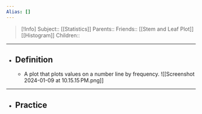 ```yaml
---
Alias: []
---
```

> [!Info]
> Subject:: [[Statistics]]
> Parents:: 
> Friends:: [[Stem and Leaf Plot]] [[Histogram]]
> Children:: 
---
- ## Definition
	- A plot that plots values on a number line by frequency.
	  ![[Screenshot 2024-01-09 at 10.15.15 PM.png]]
---
- ## Practice